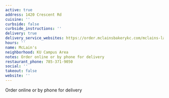 ```yaml
---
active: true
address: 1420 Crescent Rd
cuisine: ''
curbside: false
curbside_instructions: ''
delivery: true
delivery_service_websites: https://order.mclainsbakerykc.com/mclains-lawrence/menu
hours: ''
name: McLain's
neighborhood: KU Campus Area
notes: Order online or by phone for delivery
restaurant_phone: 785-371-9050
social: ''
takeout: false
website: ''
---
```


Order online or by phone for delivery